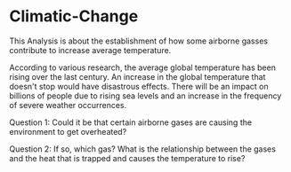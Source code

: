 # Climatic-Change
This Analysis is about the establishment of how some airborne gasses contribute to increase average temperature.

According to various research, the average global temperature has been rising over the last century. An increase in the global temperature that doesn't stop would have disastrous effects. There will be an impact on billions of people due to rising sea levels and an increase in the frequency of severe weather occurrences.

Question 1: Could it be that certain airborne gases are causing the environment to get overheated?

Question 2: If so, which gas? What is the relationship between the gases and the heat that is trapped and causes the temperature to rise?
